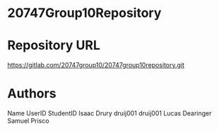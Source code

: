 # 20747Group10Repository

# Repository URL
https://gitlab.com/20747group10/20747group10repository.git

# Authors
Name            UserID      StudentID
Isaac Drury     druij001    druij001
Lucas Dearinger
Samuel Prisco
